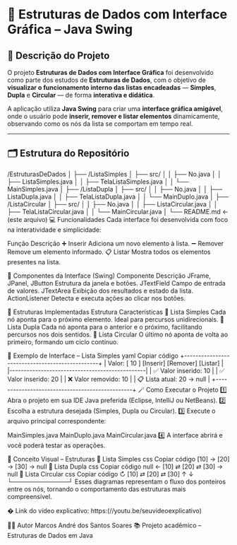 # 🧩 **Estruturas de Dados com Interface Gráfica – Java Swing**

## 📌 **Descrição do Projeto**
O projeto **Estruturas de Dados com Interface Gráfica** foi desenvolvido como parte dos estudos de **Estruturas de Dados**, com o objetivo de **visualizar o funcionamento interno das listas encadeadas** — **Simples**, **Dupla** e **Circular** — de forma **interativa e didática**.

A aplicação utiliza **Java Swing** para criar uma **interface gráfica amigável**, onde o usuário pode **inserir, remover e listar elementos** dinamicamente, observando como os nós da lista se comportam em tempo real.

---

## 🗂️ **Estrutura do Repositório**
/EstruturasDeDados
│
├── /ListaSimples
│   ├── src/
│   │   ├── No.java
│   │   ├── ListaSimples.java
│   │   ├── TelaListaSimples.java
│   │   └── MainSimples.java
│
├── /ListaDupla
│   ├── src/
│   │   ├── No.java
│   │   ├── ListaDupla.java
│   │   ├── TelaListaDupla.java
│   │   └── MainDuplo.java
│
├── /ListaCircular
│   ├── src/
│   │   ├── No.java
│   │   ├── ListaCircular.java
│   │   ├── TelaListaCircular.java
│   │   └── MainCircular.java
│
└── README.md  ← (este arquivo)
💻 Funcionalidades
Cada interface foi desenvolvida com foco na interatividade e simplicidade:

Função	Descrição
➕ Inserir	Adiciona um novo elemento à lista.
➖ Remover	Remove um elemento informado.
📋 Listar	Mostra todos os elementos presentes na lista.

🧱 Componentes da Interface (Swing)
Componente	Descrição
JFrame, JPanel, JButton	Estrutura da janela e botões.
JTextField	Campo de entrada de valores.
JTextArea	Exibição dos resultados e estado da lista.
ActionListener	Detecta e executa ações ao clicar nos botões.

🧠 Estruturas Implementadas
Estrutura	Características
🔹 Lista Simples	Cada nó aponta para o próximo elemento. Ideal para percursos unidirecionais.
🔸 Lista Dupla	Cada nó aponta para o anterior e o próximo, facilitando percursos nos dois sentidos.
🔵 Lista Circular	O último nó aponta de volta ao primeiro, formando um ciclo contínuo.

🧩 Exemplo de Interface – Lista Simples
yaml
Copiar código
+------------------------------------------------+
| Valor: [ 10 ] [Inserir] [Remover] [Listar]     |
|------------------------------------------------|
| ✅ Valor inserido: 10                          |
| ✅ Valor inserido: 20                          |
| ❌ Valor removido: 10                          |
| 📋 Lista atual: 20 -> null                     |
+------------------------------------------------+
🪄 Como Executar o Projeto
1️⃣ Abra o projeto em sua IDE Java preferida (Eclipse, IntelliJ ou NetBeans).
2️⃣ Escolha a estrutura desejada (Simples, Dupla ou Circular).
3️⃣ Execute o arquivo principal correspondente:

MainSimples.java
MainDuplo.java
MainCircular.java
4️⃣ A interface abrirá e você poderá testar as operações.


🧮 Conceito Visual – Estruturas
🔹 Lista Simples
css
Copiar código
[10] → [20] → [30] → null
🔸 Lista Dupla
css
Copiar código
null ← [10] ⇄ [20] ⇄ [30] → null
🔵 Lista Circular
css
Copiar código
↻ [10] ⇄ [20] ⇄ [30]
     ↑             ↓
     └─────────────┘
Esses diagramas representam o fluxo dos ponteiros entre os nós, tornando o comportamento das estruturas mais compreensível.

�
 Link do vídeo explicativo: 
https:(//youtu.be/seuvideoexplicativo)


👨‍💻 Autor
Marcos André dos Santos Soares
📚 Projeto acadêmico – Estruturas de Dados em Java

